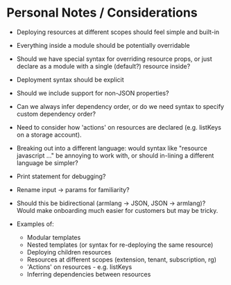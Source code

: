 # Personal Notes / Considerations

* Deploying resources at different scopes should feel simple and built-in
* Everything inside a module should be potentially overridable
* Should we have special syntax for overriding resource props, or just declare as a module with a single (default?) resource inside?
* Deployment syntax should be explicit
* Should we include support for non-JSON properties?
* Can we always infer dependency order, or do we need syntax to specify custom dependency order?
* Need to consider how 'actions' on resources are declared (e.g. listKeys on a storage account).
* Breaking out into a different language: would syntax like "resource javascript ..." be annoying to work with, or should in-lining a different language be simpler?
* Print statement for debugging?
* Rename input -> params for familiarity?
* Should this be bidirectional (armlang -> JSON, JSON -> armlang)? Would make onboarding much easier for customers but may be tricky.

* Examples of:
  * Modular templates
  * Nested templates (or syntax for re-deploying the same resource)
  * Deploying children resources
  * Resources at different scopes (extension, tenant, subscription, rg)
  * 'Actions' on resources - e.g. listKeys
  * Inferring dependencies between resources